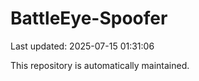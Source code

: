 # BattleEye-Spoofer

Last updated: 2025-07-15 01:31:06

This repository is automatically maintained.
